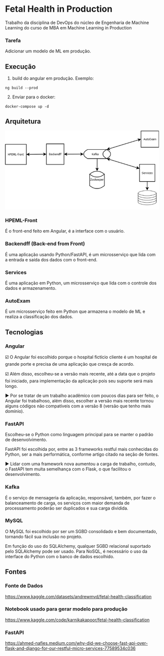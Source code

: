 # Fetal Health in Production
Trabalho da disciplina de DevOps do núcleo de Engenharia de Machine Learning do curso de MBA em Machine Learning in Production

### Tarefa
Adicionar um modelo de ML em produção.

## Execução

1. build do angular em produção. Exemplo:

```console
ng build --prod
```

2. Enviar para o docker:

```console
docker-compose up -d
```

## Arquitetura

![](diagrams/arquitetura.png)

### HPEML-Front

É o front-end feito em Angular, é a interface com o usuário.

### Backendff (Back-end from Front)

É uma aplicação usando Python/FastAPI, é um microsserviço que lida com a entrada e saída dos dados com o front-end.

### Services

É uma aplicação em Python, um microsserviço que lida com o controle dos dados e armazenamento.

### AutoExam

É um microsserviço feito em Python que armazena o modelo de ML e realiza a classificação dos dados.

## Tecnologias

### Angular

:ballot_box_with_check: O Angular foi escolhido porque o hospital fictício cliente é um hospital de grande porte e precisa de uma aplicação que cresça de acordo.

:ballot_box_with_check: Além disso, escolheu-se a versão mais recente, até a data que o projeto foi iniciado, para implementação da aplicação pois seu suporte será mais longo.

:arrow_forward: Por se tratar de um trabalho acadêmico com poucos dias para ser feito, o Angular foi trabalhoso, além disso, escolher a versão mais recente tornou alguns códigos não compatíveis com a versão 8 (versão que tenho mais domínio).

### FastAPI

Escolheu-se o Python como linguagem principal para se manter o padrão de desenvolvimento.

FastAPI foi escolhida por, entre as 3 frameworks restful mais conhecidas do Python, ser a mais performática, conforme artigo citado na seção de fontes.

:arrow_forward: Lidar com uma framework nova aumentou a carga de trabalho, contudo, o FastAPI tem muita semelhança com o Flask, o que facilitou o desenvolvimento.

### Kafka

É o serviço de mensageria da aplicação, responsável, também, por fazer o balanceamento de carga, os serviços com maior demanda de processamento poderão ser duplicados e sua carga dividida.

### MySQL

O MySQL foi escolhido por ser um SGBD consolidado e bem documentado, tornando fácil sua inclusão no projeto.

Em função do uso do SQLAlchemy, qualquer SGBD relacional suportado pelo SQLAlchemy pode ser usado. Para NoSQL, é necessário o uso da interface do Python com o banco de dados escolhido.

## Fontes
### Fonte de Dados
<https://www.kaggle.com/datasets/andrewmvd/fetal-health-classification>
### Notebook usado para gerar modelo para produção
<https://www.kaggle.com/code/karnikakapoor/fetal-health-classification>
### FastAPI
<https://ahmed-nafies.medium.com/why-did-we-choose-fast-api-over-flask-and-django-for-our-restful-micro-services-77589534c036>